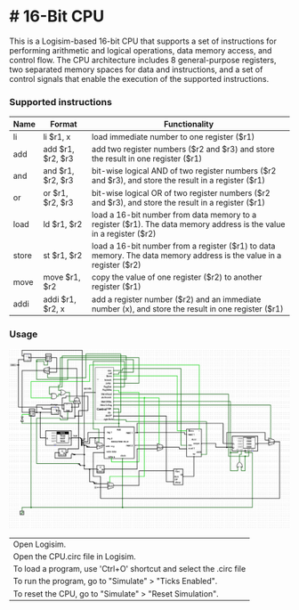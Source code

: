 # # 16-Bit CPU
This is a Logisim-based 16-bit CPU that supports a set of instructions for performing arithmetic and logical operations, data memory access, and control flow. The CPU architecture includes 8 general-purpose registers, two separated memory spaces for data and instructions, and a set of control signals that enable the execution of the supported instructions.

### Supported instructions
<table>
  <thead>
    <tr>
      <th>Name</th>
      <th>Format</th>
      <th>Functionality</th>
    </tr>
  </thead>
  <tbody>
    <tr>
      <td>li</td>
      <td>li $r1, x</td>
      <td>load immediate number to one register ($r1)</td>
    </tr>
    <tr>
      <td>add</td>
      <td>add $r1, $r2, $r3</td>
      <td>add two register numbers ($r2 and $r3) and store the result in one register ($r1)</td>
    </tr>
    <tr>
      <td>and</td>
      <td>and $r1, $r2, $r3</td>
      <td>bit-wise logical AND of two register numbers ($r2 and $r3), and store the result in a register ($r1)</td>
    </tr>
    <tr>
      <td>or</td>
      <td>or $r1, $r2, $r3</td>
      <td>bit-wise logical OR of two register numbers ($r2 and $r3), and store the result in a register ($r1)</td>
    </tr>
    <tr>
      <td>load</td>
      <td>ld $r1, $r2</td>
      <td>load a 16-bit number from data memory to a register ($r1). The data memory address is the value in a register ($r2)</td>
    </tr>
    <tr>
      <td>store</td>
      <td>st $r1, $r2</td>
      <td>load a 16-bit number from a register ($r1) to data memory. The data memory address is the value in a register ($r2)</td>
    </tr>
    <tr>
      <td>move</td>
      <td>move $r1, $r2</td>
      <td>copy the value of one register ($r2) to another register ($r1)</td>
    </tr>
    <tr>
      <td>addi</td>
      <td>addi $r1, $r2, x</td>
      <td>add a register number ($r2) and an immediate number (x), and store the result in one register ($r1)</td>
    </tr>
  </tbody>
</table>

### Usage
<img src="cpu.png" alt="cpu_image">

<table> <tbody> <tr> <td>Open Logisim.</td> </tr> <tr> <td>Open the CPU.circ file in Logisim.</td> </tr> <tr> <td>To load a program, use 'Ctrl+O' shortcut and select the .circ file</td> </tr> <tr> <td>To run the program, go to "Simulate" &gt; "Ticks Enabled".</td> </tr> <tr> <td>To reset the CPU, go to "Simulate" &gt; "Reset Simulation".</td> </tr> </tbody> </table>


